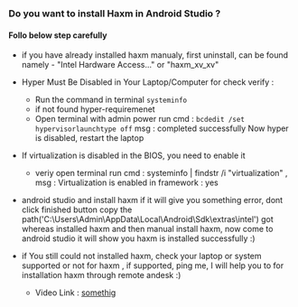 ### Do you want to install Haxm in Android Studio ?
#### Follo below step carefully
- if you have  already installed haxm manualy, first uninstall, can be found namely  - "Intel Hardware Access..." or "haxm_xv_xv"
- Hyper Must Be Disabled in Your Laptop/Computer for check verify : 
    - Run the command in terminal ``
        systeminfo
      ``
    - if not found hyper-requiremenet
    - Open terminal with admin power run cmd : ``bcdedit /set hypervisorlaunchtype off`` msg : completed successfully
  Now hyper is disabled, restart the laptop
- If virtualization is disabled in the BIOS, you need to enable it
  - veriy  open terminal run cmd : systeminfo | findstr /i "virtualization"   , msg : Virtualization is enabled in framework : yes

- android studio and install haxm if it will give you something error, dont click finished button copy the path('C:\Users\Admin\AppData\Local\Android\Sdk\extras\intel') got whereas installed haxm and then manual install haxm, now come to android studio it will show you haxm is installed successfully :)

- if You still could not installed haxm, check your laptop or system supported or not for haxm , if supported, ping me, I will help you to for installation haxm through remote andesk :)
  -  Video Link : <a href="link">somethig</a> 
